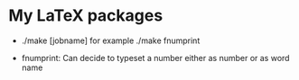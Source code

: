 # My LaTeX packages

* ./make [jobname] for example ./make fnumprint

* fnumprint: Can decide to typeset a number either as number or as word name
